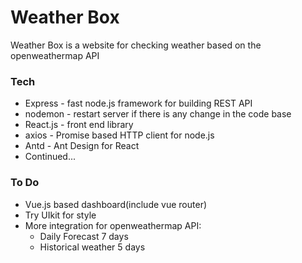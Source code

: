 # Weather Box

Weather Box is a website for checking weather based on the openweathermap API

### Tech

- Express - fast node.js framework for building REST API
- nodemon - restart server if there is any change in the code base
- React.js - front end library
- axios - Promise based HTTP client for node.js
- Antd - Ant Design for React
- Continued...

### To Do

- Vue.js based dashboard(include vue router)
- Try UIkit for style
- More integration for openweathermap API:
  - Daily Forecast 7 days
  - Historical weather 5 days
